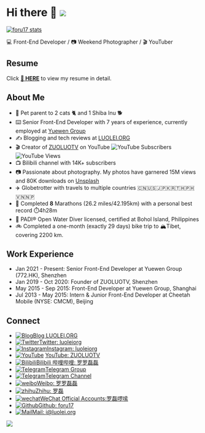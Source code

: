 # Hi there 👋 ![](https://komarev.com/ghpvc/?username=foru17e&color=blue&style=flat-square)

[![foru17 stats](https://github-readme-stats.vercel.app/api?username=foru17&theme=dark&show_icons=true)](https://github.com/foru17)

💻 Front-End Developer / 📷 Weekend Photographer / 🎬 YouTuber

## Resume

Click **[📝 HERE](https://github.com/foru17/foru17/blob/main/RESUME.md)** to view my resume in detail.

## About Me

- 🐾 Pet parent to 2 cats 🐈 and 1 Shiba Inu 🐕
- ⌨️ Senior Front-End Developer with 7 years of experience, currently employed at [Yuewen Group](https://ir.yuewen.com/en/index.html)
- ✍️ Blogging and tech reviews at [LUOLEI.ORG](https://luolei.org)
- 🎬 Creator of [ZUOLUOTV](https://zuoluo.tv/youtube) on YouTube ![YouTube Subscribers](https://api.gate.is26.com/youtube-subscribers) ![YouTube Views](https://api.gate.is26.com/youtube-views)
- 📺 Bilibili channel with 14K+ subscribers
- 📷 Passionate about photography. My photos have garnered 15M views and 80K downloads on [Unsplash](https://unsplash.com/@luolei)
- ✈️ Globetrotter with travels to multiple countries 🇨🇳🇺🇸🇯🇵🇰🇷🇹🇭🇵🇭🇻🇳🇳🇵
- 🏃 Completed **8** Marathons (26.2 miles/42.195km) with a personal best record ⏱️4h28m
- 🤿 PADI® Open Water Diver licensed, certified at Bohol Island, Philippines
- 🚲 Completed a one-month (exactly 29 days) bike trip to 🏔️Tibet, covering 2200 km.

## Work Experience

- Jan 2021 - Present: Senior Front-End Developer at Yuewen Group (772.HK), Shenzhen
- Jan 2019 - Oct 2020: Founder of ZUOLUOTV, Shenzhen
- May 2015 - Sep 2015: Front-End Developer at Yuewen Group, Shanghai
- Jul 2013 - May 2015: Intern & Junior Front-End Developer at Cheetah Mobile (NYSE: CMCM), Beijing

## Connect

- [![Blog](https://static.is26.com/tmp/icons/blog.svg)](https://luolei.org)[Blog LUOLEI.ORG](https://luolei.org)
- [![Twitter](https://static.is26.com/tmp/icons/twitter.svg)](https://zuoluo.tv/twitter)[Twitter: luoleiorg](https://zuoluo.tv/twitter)
- [![Instagram](https://static.is26.com/tmp/icons/instagram.svg)](https://instagram.com/luoleiorg)[Instagram: luoleiorg](https://zuoluo.tv/ig)
- [![YouTube](https://static.is26.com/tmp/icons/youtube.svg)](https://zuoluo.tv/youtube) [YouTube: ZUOLUOTV](https://zuoluo.tv/youtube)
- [![Bilibili](https://static.is26.com/tmp/icons/bilibili.svg)](https://zuoluo.tv/bilibili)[Bilibili 哔哩哔哩: 罗罗磊磊](https://zuoluo.tv/bilibili)
- [![Telegram](https://static.is26.com/tmp/icons/telegram.svg)](https://t.me/zuoluotv)[Telegram Group](https://t.me/zuoluotv)
- [![Telegram](https://static.is26.com/tmp/icons/telegram2.svg)](https://t.me/zuoluotvofficial)[Telegram Channel](https://t.me/zuoluotvofficial)
- [![weibo](https://static.is26.com/tmp/icons/weibo.svg)](https://zuoluo.tv/weibo)[Weibo: 罗罗磊磊](https://zuoluo.tv/weibo)
- [![zhihu](https://static.is26.com/tmp/icons/zhihu.svg)](https://zuoluo.tv/zhihu)[Zhihu: 罗磊](https://zuoluo.tv/zhihu)
- [![wechat](https://static.is26.com/tmp/icons/wechat.svg)](https://zuoluo.tv/wechat)[WeChat Official Accounts:罗磊啰嗦](https://zuoluo.tv/wechat)
- [![Github](https://static.is26.com/tmp/icons/github.svg)](https://github.com/foru17)[Github: foru17](https://github.com/foru17)
- [![Mail](https://static.is26.com/tmp/icons/gmail.svg)](mailto:i@luolei.org)[Mail: i@luolei.org](mailto:i@luolei.org)

![](https://static.is26.com/share/profile-background.jpg)
